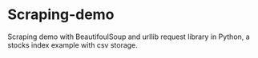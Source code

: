 # Scraping-demo
 Scraping demo with BeautifoulSoup and urllib request library in Python, a stocks index example with csv storage.
